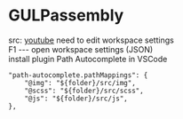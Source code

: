 # GULPassembly
src: [youtube](https://youtu.be/jU88mLuLWlk)
need to edit workspace settings <br/>
F1 --- open workspace settings (JSON)<br/>
install plugin Path Autocomplete in VSCode

```
"path-autocomplete.pathMappings": {
    "@img": "${folder}/src/img",
    "@scss": "${folder}/src/scss",
    "@js": "${folder}/src/js",
},
```